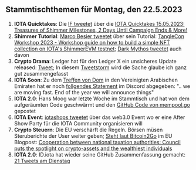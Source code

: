 ## Stammtischthemen für Montag, den 22.5.2023

1. **IOTA Quicktakes**: Die [IF tweetet](https://twitter.com/iota/status/1658034573031227394?s=20) über die [IOTA Quicktakes 15.05.2023: Treasures of Shimmer Milestones, 2 Days Until Campaign Ends & More!](https://www.youtube.com/watch?v=_nDUZ-Jew88)
2. **Shimmer Tutorial**: [Marco Besier tweetet](https://twitter.com/marcobesier/status/1658194122732101633?s=20) über sein Tutorial: [TangleCon Workshop 2023 - Workshop guide on how to build a simple NFT collection on IOTA's ShimmerEVM testnet](https://github.com/marcobesier/tanglecon-workshop-2023); [Dark Mythos tweetet](https://twitter.com/DarkMythosIOTA/status/1658439751945289728?s=20) auch davon
3. **Crypto Drama**: Ledger hat für den Ledger X ein unsicheres Update released: [Tweet](https://twitter.com/Mudit__Gupta/status/1658368265687556097?s=20); In diesem [Tweetstorm](https://twitter.com/sethforprivacy/status/1658544658761277447?s=20) wird die Sache glaube ich ganz gut zusammengefasst
4. **IOTA Soon**: Zu dem [Treffen von Dom](https://twitter.com/DomSchiener/status/1658055448967233536?s=20) in den Vereinigten Arabischen Emiraten hat er noch [follgendes Statement](https://twitter.com/moonbaklava/status/1658410963836588032?s=20) im Discord abgegeben: ".. we are moving fast. End of the year we will announce things"
5. **IOTA 2.0**: Hans Moog war letzte Woche im Stammtisch und hat von dem aufgeräumten Code geschwärmt und den [GitHub Code von mempool.go](https://github.com/iotaledger/iota-core/blob/develop/pkg/protocol/engine/mempool/v1/mempool.go) gepostet
6. **IOTA Event**: [iotashops tweetet](https://twitter.com/iotashop/status/1658384937878167553?s=20) über das web3.0 Event wo er eine After Show Party für die IOTA Community organisieren will
7. **Crypto Steuern**: Die EU verschärft die Regeln. Börsen müsen Steruberichte der User weiter geben; [Steht laut Bitcoin2Go](https://twitter.com/bitcoin2go/status/1658452256910454785?s=20) im EU Blogpost: [Cooperation between national taxation authorities: Council puts the spotlight on crypto-assets and the wealthiest individuals](https://www.consilium.europa.eu/en/press/press-releases/2023/05/16/cooperation-between-national-taxation-authorities-council-puts-the-spotlight-on-crypto-assets-and-the-wealthiest-individuals/)
8. **IOTA 2.0**: ID.iota hat wieder seine GitHub Zusammenfassung gemacht: [21 Tweets am Dienstag](https://twitter.com/id_iota/status/1658578002123321345?s=20)
